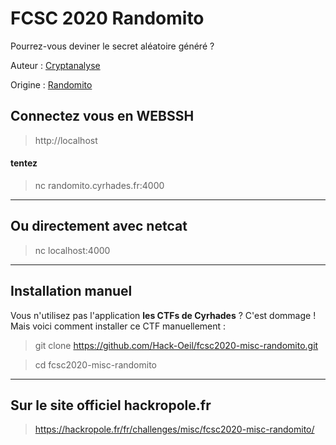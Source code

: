 # FCSC 2020 Randomito

Pourrez-vous deviner le secret aléatoire généré ?


Auteur : [Cryptanalyse](https://x.com/Cryptanalyse)

Origine : [Randomito](https://hackropole.fr/fr/challenges/misc/fcsc2020-misc-randomito/)


## Connectez vous en WEBSSH
> http://localhost

#### tentez 
> nc randomito.cyrhades.fr:4000


-----------

## Ou directement avec netcat
> nc localhost:4000

-----------

## Installation manuel
Vous n'utilisez pas l'application **les CTFs de Cyrhades** ? C'est dommage !
Mais voici comment installer ce CTF manuellement :

> git clone https://github.com/Hack-Oeil/fcsc2020-misc-randomito.git

> cd fcsc2020-misc-randomito


-----------

## Sur le site officiel hackropole.fr
> https://hackropole.fr/fr/challenges/misc/fcsc2020-misc-randomito/